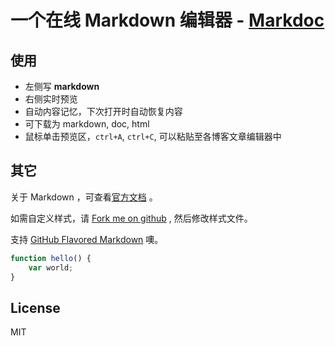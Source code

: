 # 一个在线 Markdown 编辑器 - [Markdoc](http://weareoutman.github.io/markdoc/)

## 使用

- 左侧写 **markdown**
- 右侧实时预览
- 自动内容记忆，下次打开时自动恢复内容
- 可下载为 markdown, doc, html
- 鼠标单击预览区，`ctrl+A`, `ctrl+C`, 可以粘贴至各博客文章编辑器中

## 其它

关于 Markdown ，可查看[官方文档](http://daringfireball.net/projects/markdown/basics) 。

如需自定义样式，请 [Fork me on github](https://github.com/weareoutman/markdoc) ,
然后修改样式文件。

支持 [GitHub Flavored Markdown](https://help.github.com/articles/github-flavored-markdown) 噢。

```javascript
function hello() {
	var world;
}
```

## License

MIT
